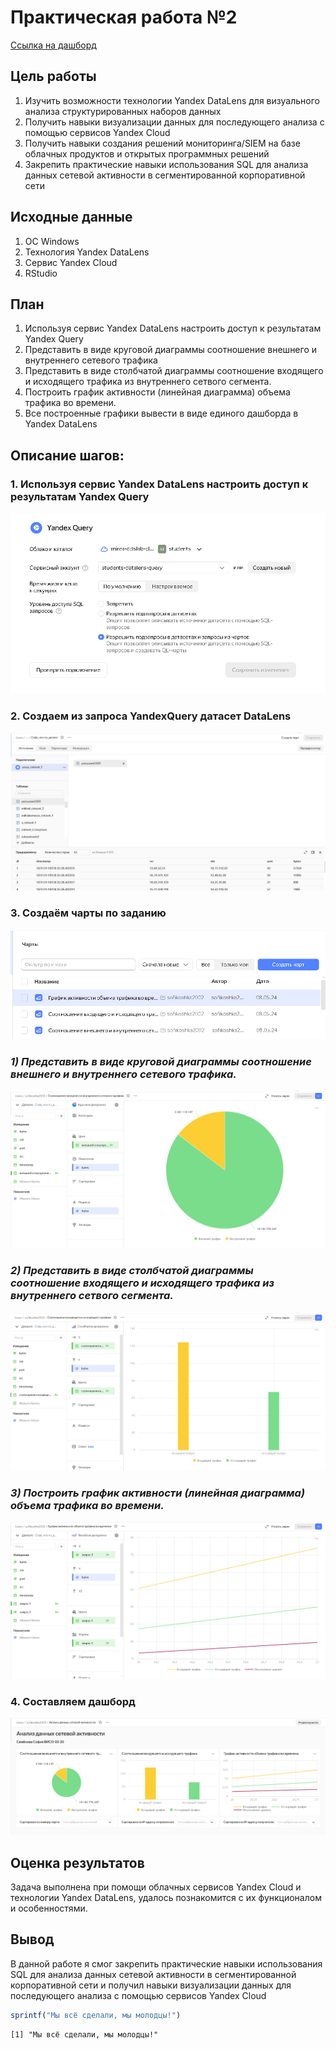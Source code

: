 # Практическая работа №2


[Ссылка на
дашборд](https://github.com/Sofikoshka7/search_for_threats.git)

## Цель работы

1.  Изучить возможности технологии Yandex DataLens для визуального
    анализа структурированных наборов данных
2.  Получить навыки визуализации данных для последующего анализа с
    помощью сервисов Yandex Cloud
3.  Получить навыки создания решений мониторинга/SIEM на базе облачных
    продуктов и открытых программных решений
4.  Закрепить практические навыки использования SQL для анализа данных
    сетевой активности в сегментированной корпоративной сети

## Исходные данные

1.  ОС Windows
2.  Технология Yandex DataLens
3.  Сервис Yandex Cloud
4.  RStudio

## План

1.  Используя сервис Yandex DataLens настроить доступ к результатам
    Yandex Query
2.  Представить в виде круговой диаграммы соотношение внешнего и
    внутреннего сетевого трафика
3.  Представить в виде столбчатой диаграммы соотношение входящего и
    исходящего трафика из внутреннего сетвого сегмента.
4.  Построить график активности (линейная диаграмма) объема трафика во
    времени.
5.  Все построенные графики вывести в виде единого дашборда в Yandex
    DataLens

## Описание шагов:

### 1. Используя сервис Yandex DataLens настроить доступ к результатам Yandex Query

![](image/1.jpg)

### 2. Создаем из запроса YandexQuery датасет DataLens

![](image/2.jpg)

### 3. Создаём чарты по заданию

![](image/3.jpg)

### *1) Представить в виде круговой диаграммы соотношение внешнего и внутреннего сетевого трафика.*

![](image/4.jpg)

### *2) Представить в виде столбчатой диаграммы соотношение входящего и исходящего трафика из внутреннего сетвого сегмента.*

![](image/5.jpg)

### *3) Построить график активности (линейная диаграмма) объема трафика во времени.*

![](image/6.jpg)

### 4. Составляем дашборд

![](image/7.jpg)

## Оценка результатов

Задача выполнена при помощи облачных сервисов Yandex Cloud и технологии
Yandex DataLens, удалось познакомится с их функционалом и особенностями.

## Вывод

В данной работе я смог закрепить практические навыки использования SQL
для анализа данных сетевой активности в сегментированной корпоративной
сети и получил навыки визуализации данных для последующего анализа с
помощью сервисов Yandex Cloud

``` r
sprintf("Мы всё сделали, мы молодцы!")
```

    [1] "Мы всё сделали, мы молодцы!"

